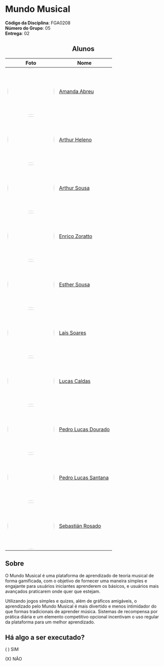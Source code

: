 # Mundo Musical

**Código da Disciplina**: FGA0208<br>
**Número do Grupo**: 05<br>
**Entrega**: 02<br>

<center>

## Alunos

|Foto| Nome |
|--|--|
|<img src= "docs/img/amanda.jpeg" width="150" height="150" style="border-radius: 75px"/>|[Amanda Abreu](https://github.com/Amandaaaaabreu)
|<img src= "docs/img/arthurh.jpeg" width="150" height="150" style="border-radius: 75px"/>|[Arthur Heleno](https://github.com/arthur-heleno)
|<img src= "docs/img/arthurs.jpeg" width="150" height="150" style="border-radius: 75px"/>|[Arthur Sousa](https://github.com/arthurrsousa)
|<img src= "docs/img/enrico.jpeg" width="150" height="150" style="border-radius: 75px"/>|[Enrico Zoratto](https://github.com/sidts)
|<img src= "docs/img/esther.png" width="150" height="150" style="border-radius: 75px"/>|[Esther Sousa](https://github.com/esthersousa)
|<img src= "docs/img/lais.png" width="150" height="150" style="border-radius: 75px"/>|[Laís Soares](https://github.com/Laisczt)
|<img src= "docs/img/lucas.jpeg" width="150" height="150" style="border-radius: 75px"/>|[Lucas Caldas](https://github.com/lucascaldasb)
|<img src= "docs/img/pedrold.png" width="150" height="150" style="border-radius: 75px"/>|[Pedro Lucas Dourado](https://github.com/lucasdray)
|<img src= "docs/img/pedrols.jpeg" width="150" height="150" style="border-radius: 75px"/>|[Pedro Lucas Santana](https://github.com/pedrolucas12)
|<img src= "docs/img/sebastian.png" width="150" height="150" style="border-radius: 75px"/>|[Sebastián Rosado](https://github.com/sebazac332)

</center>

## Sobre 

O Mundo Musical é uma plataforma de aprendizado de teoria musical de forma gamificada, com o objetivo de fornecer uma maneira símples e engajante para usuários iniciantes aprenderem os básicos, e usuários mais avançados praticarem onde quer que estejam.

Utilizando jogos símples e quizes, além de gráficos amigáveis, o aprendizado pelo Mundo Musical é mais divertido e menos intimidador do que formas tradicionais de aprender música. Sistemas de recompensa por prática diária e um elemento competitivo opcional incentivam o uso regular da plataforma para um melhor aprendizado.

## Há algo a ser executado?

( ) SIM

(X) NÃO


